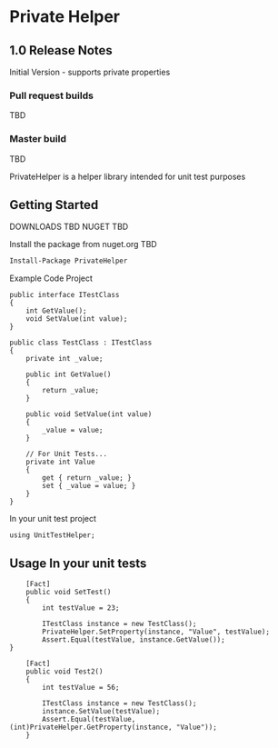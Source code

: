 # Private Helper

## 1.0 Release Notes

Initial Version - supports private properties



### Pull request builds

TBD

### Master build

TBD

PrivateHelper is a helper library intended for unit test purposes

## Getting Started

DOWNLOADS TBD
NUGET TBD

Install the package from nuget.org TBD

```ps
Install-Package PrivateHelper
```

Example Code Project

    public interface ITestClass
    {
        int GetValue();
        void SetValue(int value);
    }

    public class TestClass : ITestClass
    {
        private int _value;

        public int GetValue()
        {
            return _value;
        }

        public void SetValue(int value)
        {
            _value = value;
        }

        // For Unit Tests...
        private int Value
        {
            get { return _value; }
            set { _value = value; }
        }
    }


In your unit test project

    using UnitTestHelper;

## Usage In your unit tests

        [Fact]
        public void SetTest()
        {
            int testValue = 23;

            ITestClass instance = new TestClass();
            PrivateHelper.SetProperty(instance, "Value", testValue);
            Assert.Equal(testValue, instance.GetValue());
	}

        [Fact]
        public void Test2()
        {
            int testValue = 56;

            ITestClass instance = new TestClass();
            instance.SetValue(testValue);
            Assert.Equal(testValue, (int)PrivateHelper.GetProperty(instance, "Value"));
        }

